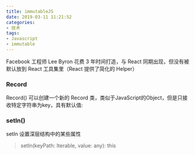 ```yaml
---
title: immutableJS
date: 2019-03-11 11:21:52
categories:
- 技术
tags:
- Javascript
- immutable
---
```

Facebook 工程师 Lee Byron 花费 3 年时间打造，与 React 同期出现，但没有被默认放到 React 工具集里（React 提供了简化的 Helper）
### Record
Record() 可以创建一个新的 Record 类，类似于JavaScript的Object，但是只接收特定字符串为key，具有默认值:
### setIn()
setIn 设置深层结构中的某些属性
> setIn(keyPath: Iterable<any>, value: any): this
